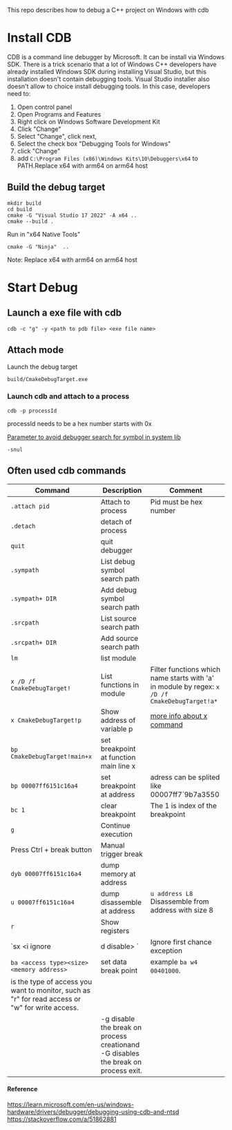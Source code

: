 This repo describes how to debug a C++ project on Windows with cdb
# Install CDB
CDB is a command line debugger by Microsoft. It can be install via Windows SDK.
There is a trick scenario that a lot of Windows C++ developers have already installed Windows SDK during installing Visual Studio, but this installation doesn't contain debugging tools. Visual Studio installer also doesn't allow to choice install debugging tools.
In this case, developers need to:
1. Open control panel
2. Open Programs and Features
3. Right click on Windows Software Development Kit
4. Click "Change"
5. Select "Change", click next, 
6. Select the check box "Debugging Tools for Windows"
7. click "Change"
8. add `C:\Program Files (x86)\Windows Kits\10\Debuggers\x64` to PATH.Replace x64 with arm64 on arm64 host

## Build the debug target
```
mkdir build
cd build
cmake -G "Visual Studio 17 2022" -A x64 ..
cmake --build .
```
Run in "x64 Native Tools"
```
cmake -G "Ninja"  ..
```
Note: Replace x64 with arm64 on arm64 host

# Start Debug

## Launch a exe file with cdb
```
cdb -c "g" -y <path to pdb file> <exe file name>
```

## Attach mode
Launch the debug target
```
build/CmakeDebugTarget.exe
```

### Launch cdb and attach to a process
```
cdb -p processId
```
processId needs to be a hex number starts with 0x

[Parameter to avoid debugger search for symbol in system lib](https://learn.microsoft.com/en-us/windows-hardware/drivers/debugger/avoiding-debugger-searches-for-unneeded-symbols)
```
-snul
```

## Often used cdb commands

| Command      | Description |Comment
| ----------- | ----------- |----------- |
| `.attach pid`      | Attach to process       |Pid must be hex number|
| `.detach`      | detach of process       ||
| `quit`      | quit debugger       ||
| `.sympath`   | List debug symbol search path        ||
| `.sympath+ DIR`   | Add debug symbol search path        ||
| `.srcpath`   | List source search path        ||
| `.srcpath+ DIR`   | Add source search path        ||
| `lm`   | list module        ||
| `x /D /f CmakeDebugTarget!`   | List functions in module        |Filter functions which name starts with 'a' in module by regex: `x /D /f CmakeDebugTarget!a*`|
| `x CmakeDebugTarget!p`   | Show address of variable p        |[more info about x command](https://learn.microsoft.com/en-us/windows-hardware/drivers/debugger/x--examine-symbols-)|
| `bp CmakeDebugTarget!main+x`   | set breakpoint at function main line x       ||
| `bp 00007ff6151c16a4`   | set breakpoint at address        |adress can be splited like 00007ff7`9b7a3550|
| `bc 1`   | clear breakpoint        |The 1 is index of the breakpoint|
| `g`   | Continue execution        ||
| Press Ctrl + break button   | Manual trigger break        ||
| `dyb 00007ff6151c16a4`   | dump memory at address        ||
| `u 00007ff6151c16a4`   | dump disassemble at address        |`u address L8` Disassemble from address with size 8|
| `r`   | Show registers        ||
|`sx <i ignore | d disable> <exception code>`|Ignore first chance exception||
|`ba <access type><size> <memory address> `|set data break point|example `ba w4 00401000`.
<access type> is the type of access you want to monitor, such as "r" for read access or "w" for write access. |
||-g disable the break on process creationand -G disables the break on process exit.||

#### Reference
https://learn.microsoft.com/en-us/windows-hardware/drivers/debugger/debugging-using-cdb-and-ntsd
https://stackoverflow.com/a/51862881




